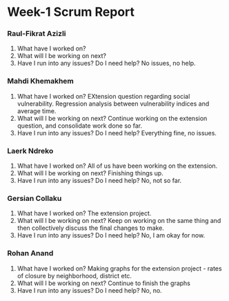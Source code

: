 
# Week-1 Scrum Report

### Raul-Fikrat Azizli
1. What have I worked on?
2. What will I be working on next? 
3. Have I run into any issues? Do I need help? No issues, no help.

### Mahdi Khemakhem
1. What have I worked on? EXtension question regarding social vulnerability. Regression analysis between vulnerability indices and average time.
2. What will I be working on next? Continue working on the extension question, and consolidate work done so far.
3. Have I run into any issues? Do I need help? Everything fine, no issues.
   
### Laerk Ndreko
1. What have I worked on? All of us have been working on the extension.
2. What will I be working on next? Finishing things up.
3. Have I run into any issues? Do I need help? No, not so far.

### Gersian Collaku
1. What have I worked on? The extension project.
2. What will I be working on next? Keep on working on the same thing and then collectively discuss the final changes to make.
3. Have I run into any issues? Do I need help? No, I am okay for now.

### Rohan Anand
1. What have I worked on?
   Making graphs for the extension project - rates of closure by neighborhood, district etc.
3. What will I be working on next?
   Continue to finish the graphs
5. Have I run into any issues? Do I need help?
   No, no.
